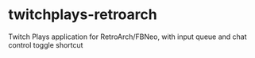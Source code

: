# twitchplays-retroarch
Twitch Plays application for RetroArch/FBNeo, with input queue and chat control toggle shortcut
